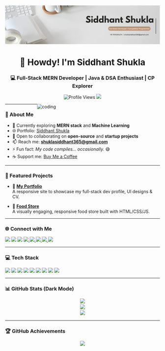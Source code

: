 ![logo](https://github.com/siddhantshukla108/siddhantshukla108/blob/main/cp%20(1).jpeg)

<h1 align="center">👋 Howdy! I'm Siddhant Shukla</h1>
<h3 align="center">💻 Full-Stack MERN Developer | Java & DSA Enthusiast | CP Explorer</h3>

<p align="center">
  <img src="https://komarev.com/ghpvc/?username=siddhantshukla108&label=Profile%20views&color=ff69b4&style=flat-square" alt="Profile Views" />
  <a href="https://x.com/siddhant_shuk1a" target="_blank">
    <img src="https://img.shields.io/twitter/follow/siddhantshukla108?logo=twitter&style=flat-square&color=1da1f2" />
  </a>
</p>

<img align="right" alt="coding" width="400" src="https://user-images.githubusercontent.com/55389276/140866485-8fb1c876-9a8f-4d6a-98dc-08c4981eaf70.gif" />

---

### 🌌 About Me

- 🔭 Currently exploring **MERN stack** and **Machine Learning**
- 🌐 Portfolio: [Siddhant Shukla](https://siddhantshukla-portfolio.netlify.app/)
- 👯 Open to collaborating on **open-source** and **startup projects**
- 📫 Reach me: **shuklasiddhant365@gmail.com**
- ⚡ Fun fact: *My code compiles… occasionally.* 😅
- ☕ Support me: [Buy Me a Coffee](https://www.buymeacoffee.com/siddhantshukla)

---

### 🚀 Featured Projects

- 🎯 **[My Portfolio](https://siddhantshukla-portfolio.netlify.app/)**  
  A responsive site to showcase my full-stack dev profile, UI designs & CV.

- 🎯 **[Food Store](https://siddhantshukla108.github.io/Food-Store/)**  
  A visually engaging, responsive food store built with HTML/CSS/JS.

---

### 🌐 Connect with Me

<p align="left">
  <a href="https://x.com/siddhant_shuk1a"><img src="https://skillicons.dev/icons?i=twitter" width="35" /></a>
  <a href="https://www.linkedin.com/in/siddhant-shukla108/"><img src="https://skillicons.dev/icons?i=linkedin" width="35" /></a>
  <a href="https://instagram.com/daringadi"><img src="https://skillicons.dev/icons?i=instagram" width="35" /></a>

  <!-- ✅ YouTube -->
  <a href="https://www.youtube.com/@reel_is_real" target="_blank">
    <img src="https://upload.wikimedia.org/wikipedia/commons/0/09/YouTube_full-color_icon_(2017).svg" width="35" />
  </a>

  <!-- ✅ CodeChef -->
  <a href="https://www.codechef.com/users/siddhantshu108" target="_blank">
    <img src="https://cdn.jsdelivr.net/gh/devicons/devicon/icons/codechef/codechef-original.svg" width="35" />
  </a>

  <!-- ✅ HackerRank -->
  <a href="https://www.hackerrank.com/shuklasiddhant31" target="_blank">
    <img src="https://cdn.worldvectorlogo.com/logos/hackerrank.svg" width="35" />
  </a>

  <a href="https://codeforces.com/profile/siddhantshukla108">
    <img src="https://raw.githubusercontent.com/rahuldkjain/github-profile-readme-generator/master/src/images/icons/Social/codeforces.svg" width="35" />
  </a>

  <a href="https://leetcode.com/u/siddhantshukla108/">
    <img src="https://skillicons.dev/icons?i=leetcode" width="35" />
  </a>
</p>

---

### 💻 Tech Stack

<p align="left">
  <a href="https://www.cprogramming.com/" target="_blank"><img src="https://skillicons.dev/icons?i=c" width="40"/></a>
  <a href="https://www.java.com/" target="_blank"><img src="https://skillicons.dev/icons?i=java" width="40"/></a>
  <a href="https://developer.mozilla.org/en-US/docs/Web/JavaScript" target="_blank"><img src="https://skillicons.dev/icons?i=javascript" width="40"/></a>
  <a href="https://reactjs.org/" target="_blank"><img src="https://skillicons.dev/icons?i=react" width="40"/></a>
  <a href="https://nodejs.org/" target="_blank"><img src="https://skillicons.dev/icons?i=nodejs" width="40"/></a>
  <a href="https://expressjs.com/" target="_blank"><img src="https://skillicons.dev/icons?i=express" width="40"/></a>
  <a href="https://www.mongodb.com/" target="_blank"><img src="https://skillicons.dev/icons?i=mongodb" width="40"/></a>
  <a href="https://tailwindcss.com/" target="_blank"><img src="https://skillicons.dev/icons?i=tailwind" width="40"/></a>
  <a href="https://www.python.org/" target="_blank"><img src="https://skillicons.dev/icons?i=python" width="40"/></a>
</p>

---

### 📊 GitHub Stats (Dark Mode)

<p align="center">
  <img src="https://github-readme-stats.vercel.app/api/top-langs?username=siddhantshukla108&show_icons=true&locale=en&layout=compact&theme=tokyonight" />
  <br />
  <img src="https://github-readme-stats.vercel.app/api?username=siddhantshukla108&show_icons=true&locale=en&theme=tokyonight" />
  <br />
  <img src="https://github-readme-streak-stats.herokuapp.com?user=siddhantshukla108&theme=tokyonight&hide_border=false" />
</p>

---

### 🏆 GitHub Achievements

<p align="center">
  <img src="https://github-profile-trophy.vercel.app/?username=siddhantshukla108&theme=tokyonight&no-frame=true&title=Stars,Followers,Commit,Issues,PullRequest,Repositories,Contributions" />
</p>
